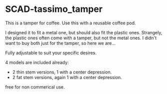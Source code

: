 # SCAD-tassimo_tamper

This is a tamper for coffee.
Use this with a reusable coffee pod.


I designed it to fit a metal one, but should also fit the plastic ones.
Strangely, the plastic ones often come with a tamper, but not the metal ones.
I didn't want to buy both just for the tamper, so here we are...


Fully adjustable to suit your specific desires.

4 models are included already:

- 2 thin stem versions, 1 with a center depression.
- 2 fat stem versions, again 1 with a center depression.

free for non commerical use.
